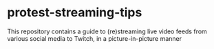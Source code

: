 # protest-streaming-tips
This repository contains a guide to (re)streaming live video feeds from various social media to Twitch, in a picture-in-picture manner
